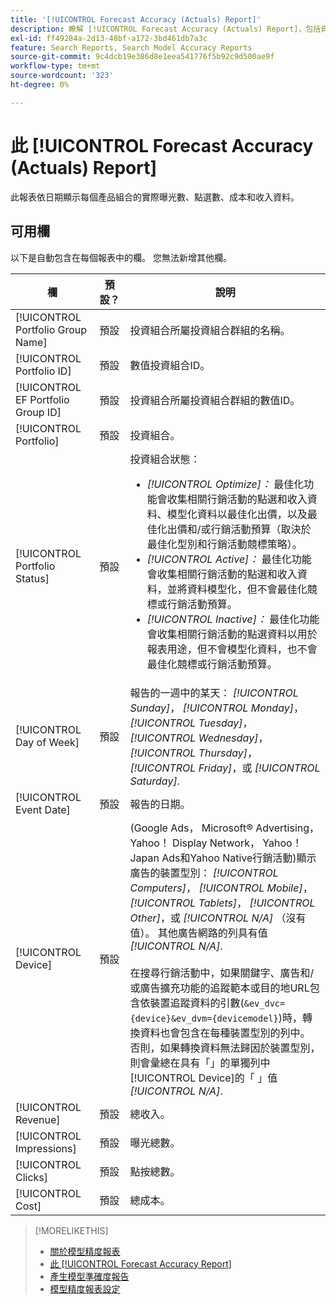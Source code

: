 ```yaml
---
title: '[!UICONTROL Forecast Accuracy (Actuals) Report]'
description: 瞭解 [!UICONTROL Forecast Accuracy (Actuals) Report]，包括資料欄。
exl-id: ff49284a-2d13-48bf-a172-3bd461db7a3c
feature: Search Reports, Search Model Accuracy Reports
source-git-commit: 9c4dcb19e386d8e1eea541776f5b92c9d500ae9f
workflow-type: tm+mt
source-wordcount: '323'
ht-degree: 0%

---
```


# 此 [!UICONTROL Forecast Accuracy (Actuals) Report]

此報表依日期顯示每個產品組合的實際曝光數、點選數、成本和收入資料。

## 可用欄

以下是自動包含在每個報表中的欄。 您無法新增其他欄。

| 欄 | 預設？ | 說明 |
|----|----|----|
| [!UICONTROL Portfolio Group Name] | 預設 | 投資組合所屬投資組合群組的名稱。 |
| [!UICONTROL Portfolio ID] | 預設 | 數值投資組合ID。 |
| [!UICONTROL EF Portfolio Group ID] | 預設 | 投資組合所屬投資組合群組的數值ID。 |
| [!UICONTROL Portfolio] | 預設 | 投資組合。 |
| [!UICONTROL Portfolio Status] | 預設 | 投資組合狀態：<ul><li><i>[!UICONTROL Optimize]：</i> 最佳化功能會收集相關行銷活動的點選和收入資料、模型化資料以最佳化出價，以及最佳化出價和/或行銷活動預算（取決於最佳化型別和行銷活動競標策略）。</li><li><i>[!UICONTROL Active]：</i> 最佳化功能會收集相關行銷活動的點選和收入資料，並將資料模型化，但不會最佳化競標或行銷活動預算。</li><li><i>[!UICONTROL Inactive]：</i> 最佳化功能會收集相關行銷活動的點選資料以用於報表用途，但不會模型化資料，也不會最佳化競標或行銷活動預算。 |
| [!UICONTROL Day of Week] | 預設 | 報告的一週中的某天： <i>[!UICONTROL Sunday]</i>， <i>[!UICONTROL Monday]</i>， <i>[!UICONTROL Tuesday]</i>， <i>[!UICONTROL Wednesday]</i>， <i>[!UICONTROL Thursday]</i>， <i>[!UICONTROL Friday]</i>，或 <i>[!UICONTROL Saturday]</i>. |
| [!UICONTROL Event Date] | 預設 | 報告的日期。 |
| [!UICONTROL Device] | 預設 | (Google Ads， Microsoft® Advertising， Yahoo！ Display Network， Yahoo！ Japan Ads和Yahoo Native行銷活動)顯示廣告的裝置型別： <i>[!UICONTROL Computers]</i>， <i>[!UICONTROL Mobile]</i>， <i>[!UICONTROL Tablets]</i>， <i>[!UICONTROL Other]</i>，或 <i>[!UICONTROL N/A]</i> （沒有值）。 其他廣告網路的列具有值 <i>[!UICONTROL N/A]</i>.<br><br>在搜尋行銷活動中，如果關鍵字、廣告和/或廣告擴充功能的追蹤範本或目的地URL包含依裝置追蹤資料的引數(<code>&amp;ev_dvc={device}&amp;ev_dvm={devicemodel}</code>)時，轉換資料也會包含在每種裝置型別的列中。 否則，如果轉換資料無法歸因於裝置型別，則會彙總在具有「」的單獨列中[!UICONTROL Device]的「 」值 <i>[!UICONTROL N/A]</i>. |
| [!UICONTROL Revenue] | 預設 | 總收入。 |
| [!UICONTROL Impressions] | 預設 | 曝光總數。 |
| [!UICONTROL Clicks] | 預設 | 點按總數。 |
| [!UICONTROL Cost] | 預設 | 總成本。 |

<table style="table-layout:auto">

>[!MORELIKETHIS]
>
>* [關於模型精度報表](/help/search-social-commerce/reports/management/model-accuracy/model-accuracy-report-about.md)
>* [此 [!UICONTROL Forecast Accuracy Report]](forecast-accuracy-report.md)
>* [產生模型準確度報告](model-accuracy-report-generate.md)
>* [模型精度報表設定](/help/search-social-commerce/reports/management/model-accuracy/model-accuracy-report-settings.md)
